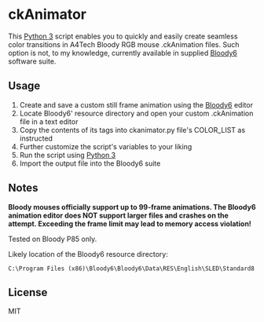 # ckAnimator

This [Python 3] script enables you to quickly and easily create seamless color transitions in A4Tech Bloody RGB mouse .ckAnimation files. Such option is not, to my knowledge, currently available in supplied [Bloody6] software suite.

## Usage

1. Create and save a custom still frame animation using the [Bloody6] editor
2. Locate Bloody6' resource directory and open your custom .ckAnimation file in a text editor
3. Copy the contents of its <ColorPicture> tags into ckanimator.py file's COLOR_LIST as instructed
4. Further customize the script's variables to your liking
5. Run the script using [Python 3]
6. Import the output file into the Bloody6 suite

## Notes

**Bloody mouses officially support up to 99-frame animations. The Bloody6 animation editor does NOT support larger files and crashes on the attempt. Exceeding the frame limit may lead to memory access violation!**

Tested on Bloody P85 only.

Likely location of the Bloody6 resource directory:
```
C:\Program Files (x86)\Bloody6\Bloody6\Data\RES\English\SLED\Standard8
```

## License

MIT

[Python 3]: <https://www.python.org/>
[Bloody6]: <http://software.bloody.com>
